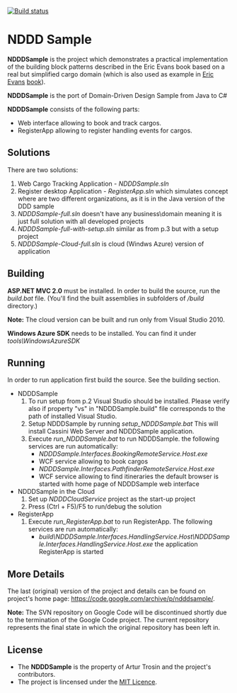 [![Build status](https://ci.appveyor.com/api/projects/status/ktfflws608b503de?svg=true)](https://ci.appveyor.com/project/AndreiIvascu/ndddsample)

# NDDD Sample

**NDDDSample** is the project which demonstrates a practical implementation of the building block patterns described in the Eric Evans book based on a real but simplified cargo domain (which is also used as example in [Eric Evans](http://domaindrivendesign.org/about/index.html#eric) [book](http://www.amazon.com/Domain-Driven-Design-Tackling-Complexity-Software/dp/0321125215)).

**NDDDSample** is the port of Domain-Driven Design Sample from Java to C#

**NDDDSample** consists of the following parts:
- Web interface allowing to book and track cargos.
- RegisterApp allowing to register handling events for cargos.

## Solutions

There are two solutions:

1. Web Cargo Tracking Application - _NDDDSample.sln_
2. Register desktop Application - _RegisterApp.sln_ which simulates concept where are two different organizations, as it is in the Java version of the DDD sample
3. _NDDDSample-full.sln_ doesn't have any business\domain meaning it is just full solution with all developed projects
4. _NDDDSample-full-with-setup.sln_ similar as from p.3 but with a setup project
5. _NDDDSample-Cloud-full.sln_ is cloud (Windws Azure) version of application

## Building

**ASP.NET MVC 2.0** must be installed. In order to build the source, run the _build.bat_ file. (You'll find the built assemblies in subfolders of _/build_ directory.)

**Note:** The cloud version can be built and run only from Visual Studio 2010.

**Windows Azure SDK** needs to be installed. You can find it under _tools\WindowsAzureSDK_

## Running

In order to run application first build the source. See the building section.

- NDDDSample
	1.	To run setup from p.2 Visual Studio should be installed. Please verify also if property "vs" in "NDDDSample.build" file corresponds to the path of installed Visual Studio.
	2.	Setup NDDDSample by running _setup_NDDDSample.bat_ This will install Cassini Web Server and NDDDSample application.
	3.	Execute _run_NDDDSample.bat_ to run NDDDSample. the following services are run automatically:
		- _NDDDSample.Interfaces.BookingRemoteService.Host.exe_
		- WCF service allowing to book cargos
		- _NDDDSample.Interfaces.PathfinderRemoteService.Host.exe_
		- WCF service allowing to find itineraries the default browser is started with home page of NDDDSample web interface
-	NDDDSample in the Cloud
	1.	Set up _NDDDCloudService_ project as the start-up project
	2.	Press (Ctrl + F5)/F5 to run/debug the solution
-	RegisterApp
	1.	Execute _run_RegisterApp.bat_ to run RegisterApp. The following services are run automatically:
		- _build\NDDDSample.Interfaces.HandlingService.Host\NDDDSample.Interfaces.HandlingService.Host.exe_ the application RegisterApp is started

## More Details

The last (original) version of the project and details can be found on project's home page: https://code.google.com/archive/p/ndddsample/.

**Note:** The SVN repository on Google Code will be discontinued shortly due to the termination of the Google Code project.
The current repository represents the final state in which the original repository has been left in.

## License

- The **NDDDSample** is the property of Artur Trosin and the project's contributors.
- The project is lincensed under the [MIT Licence](http://opensource.org/licenses/MIT).
